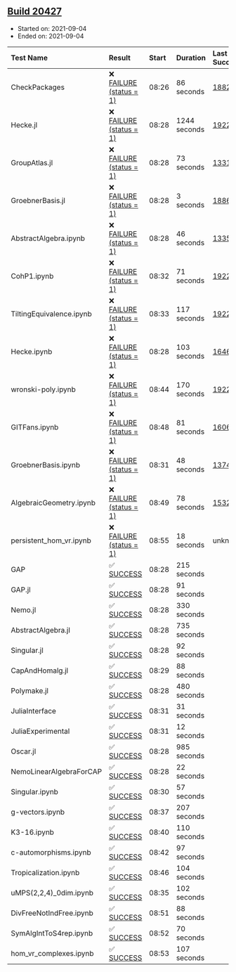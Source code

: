 ## [Build 20427](https://oscarci.mathematik.uni-kl.de/job/oscar/20427/)

* Started on: 2021-09-04
* Ended on: 2021-09-04

| Test Name    | Result | Start | Duration | Last Success | First Failure |
|:-------------|:-------|:------|:---------|:-------------|:--------------|
| CheckPackages | ❌ [FAILURE (status = 1)](https://oscarci.mathematik.uni-kl.de/job/oscar/20427/artifact/logs/build-20427/CheckPackages.log) | 08:26 | 86 seconds | [18822](https://oscarci.mathematik.uni-kl.de/job/oscar/18822/) | [18823](https://oscarci.mathematik.uni-kl.de/job/oscar/18823/) |
| Hecke.jl | ❌ [FAILURE (status = 1)](https://oscarci.mathematik.uni-kl.de/job/oscar/20427/artifact/logs/build-20427/Hecke.jl.log) | 08:28 | 1244 seconds | [19222](https://oscarci.mathematik.uni-kl.de/job/oscar/19222/) | [20152](https://oscarci.mathematik.uni-kl.de/job/oscar/20152/) |
| GroupAtlas.jl | ❌ [FAILURE (status = 1)](https://oscarci.mathematik.uni-kl.de/job/oscar/20427/artifact/logs/build-20427/GroupAtlas.jl.log) | 08:28 | 73 seconds | [13311](https://oscarci.mathematik.uni-kl.de/job/oscar/13311/) | [13312](https://oscarci.mathematik.uni-kl.de/job/oscar/13312/) |
| GroebnerBasis.jl | ❌ [FAILURE (status = 1)](https://oscarci.mathematik.uni-kl.de/job/oscar/20427/artifact/logs/build-20427/GroebnerBasis.jl.log) | 08:28 | 3 seconds | [18864](https://oscarci.mathematik.uni-kl.de/job/oscar/18864/) | [18865](https://oscarci.mathematik.uni-kl.de/job/oscar/18865/) |
| AbstractAlgebra.ipynb | ❌ [FAILURE (status = 1)](https://oscarci.mathematik.uni-kl.de/job/oscar/20427/artifact/logs/build-20427/AbstractAlgebra.ipynb.log) | 08:28 | 46 seconds | [13355](https://oscarci.mathematik.uni-kl.de/job/oscar/13355/) | [13356](https://oscarci.mathematik.uni-kl.de/job/oscar/13356/) |
| CohP1.ipynb | ❌ [FAILURE (status = 1)](https://oscarci.mathematik.uni-kl.de/job/oscar/20427/artifact/logs/build-20427/CohP1.ipynb.log) | 08:32 | 71 seconds | [19222](https://oscarci.mathematik.uni-kl.de/job/oscar/19222/) | [20152](https://oscarci.mathematik.uni-kl.de/job/oscar/20152/) |
| TiltingEquivalence.ipynb | ❌ [FAILURE (status = 1)](https://oscarci.mathematik.uni-kl.de/job/oscar/20427/artifact/logs/build-20427/TiltingEquivalence.ipynb.log) | 08:33 | 117 seconds | [19222](https://oscarci.mathematik.uni-kl.de/job/oscar/19222/) | [20152](https://oscarci.mathematik.uni-kl.de/job/oscar/20152/) |
| Hecke.ipynb | ❌ [FAILURE (status = 1)](https://oscarci.mathematik.uni-kl.de/job/oscar/20427/artifact/logs/build-20427/Hecke.ipynb.log) | 08:28 | 103 seconds | [16463](https://oscarci.mathematik.uni-kl.de/job/oscar/16463/) | [16464](https://oscarci.mathematik.uni-kl.de/job/oscar/16464/) |
| wronski-poly.ipynb | ❌ [FAILURE (status = 1)](https://oscarci.mathematik.uni-kl.de/job/oscar/20427/artifact/logs/build-20427/wronski-poly.ipynb.log) | 08:44 | 170 seconds | [19222](https://oscarci.mathematik.uni-kl.de/job/oscar/19222/) | [20152](https://oscarci.mathematik.uni-kl.de/job/oscar/20152/) |
| GITFans.ipynb | ❌ [FAILURE (status = 1)](https://oscarci.mathematik.uni-kl.de/job/oscar/20427/artifact/logs/build-20427/GITFans.ipynb.log) | 08:48 | 81 seconds | [16068](https://oscarci.mathematik.uni-kl.de/job/oscar/16068/) | [16069](https://oscarci.mathematik.uni-kl.de/job/oscar/16069/) |
| GroebnerBasis.ipynb | ❌ [FAILURE (status = 1)](https://oscarci.mathematik.uni-kl.de/job/oscar/20427/artifact/logs/build-20427/GroebnerBasis.ipynb.log) | 08:31 | 48 seconds | [13748](https://oscarci.mathematik.uni-kl.de/job/oscar/13748/) | [13749](https://oscarci.mathematik.uni-kl.de/job/oscar/13749/) |
| AlgebraicGeometry.ipynb | ❌ [FAILURE (status = 1)](https://oscarci.mathematik.uni-kl.de/job/oscar/20427/artifact/logs/build-20427/AlgebraicGeometry.ipynb.log) | 08:49 | 78 seconds | [15322](https://oscarci.mathematik.uni-kl.de/job/oscar/15322/) | [15323](https://oscarci.mathematik.uni-kl.de/job/oscar/15323/) |
| persistent_hom_vr.ipynb | ❌ [FAILURE (status = 1)](https://oscarci.mathematik.uni-kl.de/job/oscar/20427/artifact/logs/build-20427/persistent_hom_vr.ipynb.log) | 08:55 | 18 seconds | unknown | unknown |
| GAP | ✅ [SUCCESS](https://oscarci.mathematik.uni-kl.de/job/oscar/20427/artifact/logs/build-20427/GAP.log) | 08:28 | 215 seconds |  |  |
| GAP.jl | ✅ [SUCCESS](https://oscarci.mathematik.uni-kl.de/job/oscar/20427/artifact/logs/build-20427/GAP.jl.log) | 08:28 | 91 seconds |  |  |
| Nemo.jl | ✅ [SUCCESS](https://oscarci.mathematik.uni-kl.de/job/oscar/20427/artifact/logs/build-20427/Nemo.jl.log) | 08:28 | 330 seconds |  |  |
| AbstractAlgebra.jl | ✅ [SUCCESS](https://oscarci.mathematik.uni-kl.de/job/oscar/20427/artifact/logs/build-20427/AbstractAlgebra.jl.log) | 08:28 | 735 seconds |  |  |
| Singular.jl | ✅ [SUCCESS](https://oscarci.mathematik.uni-kl.de/job/oscar/20427/artifact/logs/build-20427/Singular.jl.log) | 08:28 | 92 seconds |  |  |
| CapAndHomalg.jl | ✅ [SUCCESS](https://oscarci.mathematik.uni-kl.de/job/oscar/20427/artifact/logs/build-20427/CapAndHomalg.jl.log) | 08:29 | 88 seconds |  |  |
| Polymake.jl | ✅ [SUCCESS](https://oscarci.mathematik.uni-kl.de/job/oscar/20427/artifact/logs/build-20427/Polymake.jl.log) | 08:28 | 480 seconds |  |  |
| JuliaInterface | ✅ [SUCCESS](https://oscarci.mathematik.uni-kl.de/job/oscar/20427/artifact/logs/build-20427/JuliaInterface.log) | 08:31 | 31 seconds |  |  |
| JuliaExperimental | ✅ [SUCCESS](https://oscarci.mathematik.uni-kl.de/job/oscar/20427/artifact/logs/build-20427/JuliaExperimental.log) | 08:31 | 12 seconds |  |  |
| Oscar.jl | ✅ [SUCCESS](https://oscarci.mathematik.uni-kl.de/job/oscar/20427/artifact/logs/build-20427/Oscar.jl.log) | 08:28 | 985 seconds |  |  |
| NemoLinearAlgebraForCAP | ✅ [SUCCESS](https://oscarci.mathematik.uni-kl.de/job/oscar/20427/artifact/logs/build-20427/NemoLinearAlgebraForCAP.log) | 08:28 | 22 seconds |  |  |
| Singular.ipynb | ✅ [SUCCESS](https://oscarci.mathematik.uni-kl.de/job/oscar/20427/artifact/logs/build-20427/Singular.ipynb.log) | 08:30 | 57 seconds |  |  |
| g-vectors.ipynb | ✅ [SUCCESS](https://oscarci.mathematik.uni-kl.de/job/oscar/20427/artifact/logs/build-20427/g-vectors.ipynb.log) | 08:37 | 207 seconds |  |  |
| K3-16.ipynb | ✅ [SUCCESS](https://oscarci.mathematik.uni-kl.de/job/oscar/20427/artifact/logs/build-20427/K3-16.ipynb.log) | 08:40 | 110 seconds |  |  |
| c-automorphisms.ipynb | ✅ [SUCCESS](https://oscarci.mathematik.uni-kl.de/job/oscar/20427/artifact/logs/build-20427/c-automorphisms.ipynb.log) | 08:42 | 97 seconds |  |  |
| Tropicalization.ipynb | ✅ [SUCCESS](https://oscarci.mathematik.uni-kl.de/job/oscar/20427/artifact/logs/build-20427/Tropicalization.ipynb.log) | 08:46 | 104 seconds |  |  |
| uMPS(2,2,4)_0dim.ipynb | ✅ [SUCCESS](https://oscarci.mathematik.uni-kl.de/job/oscar/20427/artifact/logs/build-20427/uMPS-2-2-4-_0dim.ipynb.log) | 08:35 | 102 seconds |  |  |
| DivFreeNotIndFree.ipynb | ✅ [SUCCESS](https://oscarci.mathematik.uni-kl.de/job/oscar/20427/artifact/logs/build-20427/DivFreeNotIndFree.ipynb.log) | 08:51 | 88 seconds |  |  |
| SymAlgIntToS4rep.ipynb | ✅ [SUCCESS](https://oscarci.mathematik.uni-kl.de/job/oscar/20427/artifact/logs/build-20427/SymAlgIntToS4rep.ipynb.log) | 08:52 | 70 seconds |  |  |
| hom_vr_complexes.ipynb | ✅ [SUCCESS](https://oscarci.mathematik.uni-kl.de/job/oscar/20427/artifact/logs/build-20427/hom_vr_complexes.ipynb.log) | 08:53 | 107 seconds |  |  |
